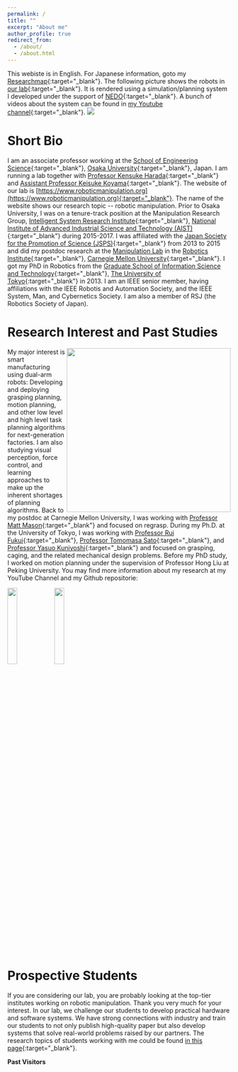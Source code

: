 ```yaml
---
permalink: /
title: ""
excerpt: "About me"
author_profile: true
redirect_from: 
  - /about/
  - /about.html
---
```

This webiste is in English. For Japanese information, goto my [Researchmap](https://researchmap.jp/weiweiwan){:target="_blank"}. The following picture shows the robots in [our lab](https://www.roboticmanipulation.org/){:target="_blank"}. It is rendered using a simulation/planning system I developed under the support of [NEDO](https://www.nedo.go.jp/english/index.html){:target="_blank"}. A bunch of videos about the system can be found in [my Youtube channel](https://www.youtube.com/WeiweiWan/){:target="_blank"}.
<img src="https://wanweiwei07.github.io/images/robotlist2.jpg">

Short Bio
======
I am an associate professor working at the [School of Engineering Science](https://www.es.osaka-u.ac.jp/en/){:target="_blank"}, [Osaka University](https://www.osaka-u.ac.jp/en){:target="_blank"}, Japan.  I am running a lab together with [Professor Kensuke Harada](http://www.hlab.sys.es.osaka-u.ac.jp/people/harada/){:target="_blank"} and [Assistant Professor Keisuke Koyama](https://kk-hs-sa.website/){:target="_blank"}. The website of our lab is [https://www.roboticmanipulation.org](https://www.roboticmanipulation.org){:target="_blank"}. The name of the website shows our research topic -- robotic manipulation. Prior to Osaka University, I was on a tenure-track position at the Manipulation Research Group, [Intelligent System Research Institute](https://unit.aist.go.jp/is/index.html){:target="_blank"}, [National Institute of Advanced Industrial Science and Technology (AIST)](https://www.aist.go.jp/index_en.html){:target="_blank"} during 2015-2017. I was affiliated with the [Japan Society for the Promotion of Science (JSPS)](https://www.jsps.go.jp/english/){:target="_blank"} from 2013 to 2015 and did my postdoc research at the [Manipulation Lab](http://mlab.ri.cmu.edu/) in the [Robotics Institute](https://www.ri.cmu.edu/){:target="_blank"}, [Carnegie Mellon University](https://www.cmu.edu/){:target="_blank"}. I got my PhD in Robotics from the [Graduate School of Information Science and Technology](https://www.i.u-tokyo.ac.jp/index_e.shtml){:target="_blank"}, [The University of Tokyo](https://www.u-tokyo.ac.jp/en/index.html){:target="_blank"} in 2013. I am an IEEE senior member, having affiliations with the IEEE Robotis and Automation Society, and the IEEE System, Man, and Cybernetics Society. I am also a member of RSJ (the Robotics Society of Japan).


Research Interest and Past Studies
======
<img align="right" width="370" src="https://wanweiwei07.github.io/images/manipulatemyinitials.gif">

My major interest is smart manufacturing using dual-arm robots: Developing and deploying grasping planning, motion planning, and other low level and high level task planning algorithms for next-generation factories. I am also studying visual perception, force control, and learning approaches to make up the inherent shortages of planning algorithms. Back to my postdoc at Carnegie Mellon University, I was working with [Professor Matt Mason](http://www.cs.cmu.edu/~mason/){:target="_blank"} and focused on regrasp. During my Ph.D. at the University of Tokyo, I was working with [Professor Rui Fukui](https://www.k.u-tokyo.ac.jp/pros-e/person/rui_fukui/rui_fukui.htm){:target="_blank"}, [Professor Tomomasa Sato](https://researchmap.jp/read0007519){:target="_blank"}, and [Professor Yasuo Kuniyoshi](http://www.isi.imi.i.u-tokyo.ac.jp/member/){:target="_blank"} and focused on grasping, caging, and the related mechanical design problems. Before my PhD study, I worked on motion planning under the supervision of Professor Hong Liu at Peking University. You may find more information about my research at my YouTube Channel and my Github repositorie:

[<img src="https://wanweiwei07.github.io/images/github_logo.png" width="21%">](https://github.com/wanweiwei07)[<img src="https://wanweiwei07.github.io/images/youtube_logo.png" width="21%">](https://www.youtube.com/channel/UCqevHIf9MgWwCXDDIsj4kAQ)

Prospective Students
======
If you are considering our lab, you are probably looking at the top-tier institutes working on robotic manipulation. Thank you very much for your interest. In our lab, we challenge our students to develop practical hardware and software systems. We have strong connections with industry and train our students to not only publish high-quality paper but also develop systems that solve real-world problems raised by our partners. The research topics of students working with me could be found [in this page](https://wanweiwei07.github.io/people/){:target="_blank"}.

**Past Visitors**
<div style="display:inline-block;width:270px;"><script type="text/javascript" src="//rf.revolvermaps.com/0/0/7.js?i=1tbxe9zedcg&amp;m=0&amp;c=007eff&amp;cr1=00ff6c&amp;br=2&amp;sx=0&amp;ds=70" async="async"></script></div>
